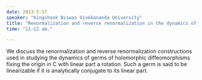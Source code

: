 ```yaml
---
date: 2013-5-17
speaker: "Kingshook Biswas Vivekananda University"
title: "Renormalization and reverse renormalization in the dynamics of germs of holomorphic diffeomorphisms in C."
time: "11-12 am." 

---
```

We discuss the renormalization and reverse renormalization
constructions used in studying the dynamics of germs of holomorphic
diffeomorphisms fixing the origin in C with linear part a rotation. Such a
germ is said to be linearizable if it is analytically conjugate to its
linear part.
